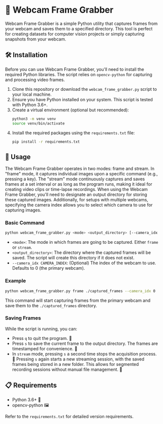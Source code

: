 # 📸 Webcam Frame Grabber

Webcam Frame Grabber is a simple Python utility that captures frames from your webcam and saves them to a specified directory. This tool is perfect for creating datasets for computer vision projects or simply capturing snapshots from your webcam.

## 🛠 Installation

Before you can use Webcam Frame Grabber, you'll need to install the required Python libraries. The script relies on `opencv-python` for capturing and processing video frames.

1. Clone this repository or download the `webcam_frame_grabber.py` script to your local machine.
2. Ensure you have Python installed on your system. This script is tested with Python 3.6+.
3. Create a virtual environment (optional but recommended):
    ```bash
    python3 -m venv venv
    source venv/bin/activate
    ```
4. Install the required packages using the `requirements.txt` file:
    ```bash
    pip install -r requirements.txt
    ```

## 🚀 Usage

The Webcam Frame Grabber operates in two modes: frame and stream. In "frame" mode, it captures individual images upon a specific command (e.g., pressing a key). The "stream" mode continuously captures and saves frames at a set interval or as long as the program runs, making it ideal for creating video clips or time-lapse recordings. When using the Webcam Frame Grabber, you'll need to designate an output directory for storing these captured images. Additionally, for setups with multiple webcams, specifying the camera index allows you to select which camera to use for capturing images.

### Basic Command

```bash
python webcam_frame_grabber.py <mode> <output_directory> [--camera_idx CAMERA_INDEX]
```

- `<mode>`: The mode in which frames are going to be captured. Either `frame` or `stream`.
- `<output_directory>`: The directory where the captured frames will be saved. The script will create this directory if it does not exist.
- `--camera_idx CAMERA_INDEX`: (Optional) The index of the webcam to use. Defaults to 0 (the primary webcam).

### Example

```bash
python webcam_frame_grabber.py frame ./captured_frames --camera_idx 0
```

This command will start capturing frames from the primary webcam and save them to the `./captured_frames` directory.

### Saving Frames

While the script is running, you can:
- Press `q` to quit the program. 🛑
- Press `s` to save the current frame to the output directory. The frames are timestamped for convenience. 💾
- In `stream` mode, pressing `s` a second time stops the acquisition process. 🛑 Pressing `s` again starts a new streaming session, with the saved frames being stored in a new folder. This allows for segmented recording sessions without manual file management. 🔄

## 📋 Requirements

- Python 3.6+ 🐍
- opencv-python 🖼️

Refer to the `requirements.txt` for detailed version requirements.